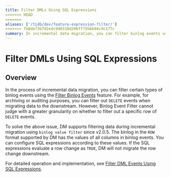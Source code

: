 ```yaml
---
title: Filter DMLs Using SQL Expressions
<<<<<<< HEAD
=======
aliases: ['/tidb/dev/feature-expression-filter/']
>>>>>>> fb8de73b7d2edc9d0318d206ff75b6b94c9c177c
summary: In incremental data migration, you can filter binlog events using SQL expressions. DM supports filtering data during migration using binlog value filter since v2.0.5. You can configure SQL expressions based on the values in binlog events to determine whether to migrate a row change downstream. For detailed operation and implementation, refer to "Filter DML Events Using SQL Expressions".
---
```


# Filter DMLs Using SQL Expressions

## Overview

In the process of incremental data migration, you can filter certain types of binlog events using the [Filter Binlog Events](/filter-binlog-event.md) feature. For example, for archiving or auditing purposes, you can filter out `DELETE` events when migrating data to the downstream. However, Binlog Event Filter cannot judge with a greater granularity on whether to filter out a specific row of `DELETE` events.

To solve the above issue, DM supports filtering data during incremental migration using `binlog value filter` since v2.0.5. The binlog in the `ROW` format supported by DM has the values of all columns in binlog events. You can configure SQL expressions according to these values. If the SQL expressions evaluate a row change as `TRUE`, DM will not migrate the row change downstream.

For detailed operation and implementation, see [Filter DML Events Using SQL Expressions](/filter-dml-event.md).
